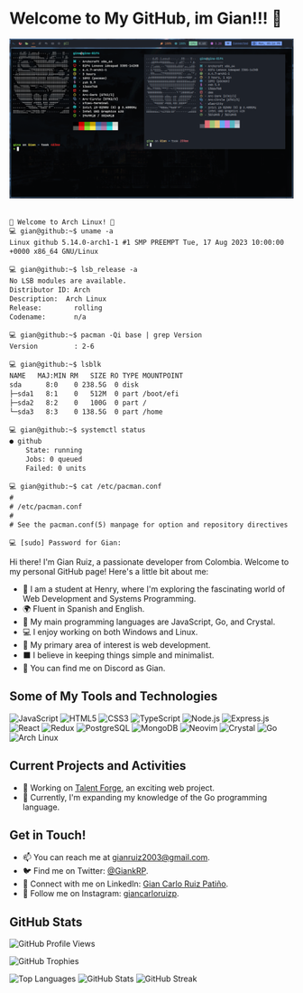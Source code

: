 
# Welcome to My GitHub, im Gian!!! 👋

![Header](https://github.com/Giankrp/Giankrp/blob/main/Screenshot_2023-07-31-17-16-05_1366x768.png)

```console

👋 Welcome to Arch Linux! 🐧
💻 gian@github:~$ uname -a
Linux github 5.14.0-arch1-1 #1 SMP PREEMPT Tue, 17 Aug 2023 10:00:00 +0000 x86_64 GNU/Linux

💻 gian@github:~$ lsb_release -a
No LSB modules are available.
Distributor ID: Arch
Description:  Arch Linux
Release:        rolling
Codename:       n/a

💻 gian@github:~$ pacman -Qi base | grep Version
Version         : 2-6

💻 gian@github:~$ lsblk
NAME   MAJ:MIN RM   SIZE RO TYPE MOUNTPOINT
sda      8:0    0 238.5G  0 disk
├─sda1   8:1    0   512M  0 part /boot/efi
├─sda2   8:2    0   100G  0 part /
└─sda3   8:3    0 138.5G  0 part /home

💻 gian@github:~$ systemctl status
● github
    State: running
    Jobs: 0 queued
    Failed: 0 units

💻 gian@github:~$ cat /etc/pacman.conf
#
# /etc/pacman.conf
#
# See the pacman.conf(5) manpage for option and repository directives

💻 [sudo] Password for Gian:
```
Hi there! I'm Gian Ruiz, a passionate developer from Colombia. Welcome to my personal GitHub page! Here's a little bit about me:

- 🏫 I am a student at Henry, where I'm exploring the fascinating world of Web Development and Systems Programming.
- 🌍 Fluent in Spanish and English.
- 🌟 My main programming languages are JavaScript, Go, and Crystal.
- 💻 I enjoy working on both Windows and Linux.
- 🚩 My primary area of interest is web development.
- ⬛ I believe in keeping things simple and minimalist.
- 💎 You can find me on Discord as Gian.

## Some of My Tools and Technologies

![JavaScript](https://img.shields.io/badge/javascript-%23000000?style=for-the-badge&logo=javascript&logoColor=white)
![HTML5](https://img.shields.io/badge/html5-%23000000?style=for-the-badge&logo=html5&logoColor=white)
![CSS3](https://img.shields.io/badge/css3-%23000000?style=for-the-badge&logo=css3&logoColor=white)
![TypeScript](https://img.shields.io/badge/typescript-%23000000?style=for-the-badge&logo=typescript&logoColor=white)
![Node.js](https://img.shields.io/badge/node.js-%23000000?style=for-the-badge&logo=node.js&logoColor=white)
![Express.js](https://img.shields.io/badge/Express.js-%23000000?style=for-the-badge)
![React](https://img.shields.io/badge/react-%23000000?style=for-the-badge&logo=react&logoColor=white)
![Redux](https://img.shields.io/badge/redux-%23000000?style=for-the-badge&logo=redux&logoColor=white)
![PostgreSQL](https://img.shields.io/badge/postgres-%23000000?style=for-the-badge&logo=postgresql&logoColor=white)
![MongoDB](https://img.shields.io/badge/MongoDB-%23000000?style=for-the-badge&logo=mongodb&logoColor=white)
![Neovim](https://img.shields.io/badge/neovim-%23000000?style=for-the-badge&logo=neovim&logoColor=white)
![Crystal](https://img.shields.io/badge/crystal-%23000000?style=for-the-badge&logo=crystal&logoColor=white)
![Go](https://img.shields.io/badge/go-%23000000?style=for-the-badge&logo=go&logoColor=white)
![Arch Linux](https://img.shields.io/badge/Arch%20Linux-%23000000?style=for-the-badge&logo=arch-linux&logoColor=white)
## Current Projects and Activities

- 🚀 Working on [Talent Forge](https://deploy-front-end-git-main-shakkus.vercel.app/), an exciting web project.
- 🌱 Currently, I'm expanding my knowledge of the Go programming language.

## Get in Touch!

- 📫 You can reach me at gianruiz2003@gmail.com.
- 🐦 Find me on Twitter: [@GiankRP](https://twitter.com/GiankRP).
- 🔗 Connect with me on LinkedIn: [Gian Carlo Ruiz Patiño](https://www.linkedin.com/in/gian-carlo-ruiz-pati%C3%B1o-320270183/).
- 📸 Follow me on Instagram: [giancarloruizp](https://instagram.com/giancarloruizp).

## GitHub Stats

![GitHub Profile Views](https://komarev.com/ghpvc/?username=giankrp&label=Profile%20views&color=0e75b6&style=flat)

![GitHub Trophies](https://github-profile-trophy.vercel.app/?username=giankrp)

![Top Languages](https://github-readme-stats.vercel.app/api/top-langs?username=giankrp&show_icons=true&locale=en&layout=compact)
![GitHub Stats](https://github-readme-stats.vercel.app/api?username=giankrp&show_icons=true&locale=en)
![GitHub Streak](https://github-readme-streak-stats.herokuapp.com/?user=giankrp)

